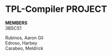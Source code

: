 # TPL-Compiler PROJECT

**MEMBERS**  
3BSCS1  

Rubinos, Aaron Gil   
Edroso, Harbey  
Carabeo, Meldrick   
